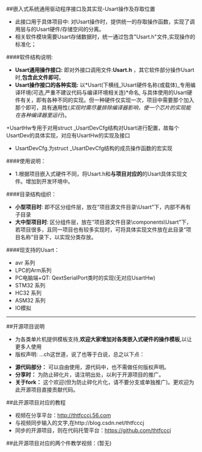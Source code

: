 ﻿##嵌入式系统通用驱动程序接口及其实现-Usart操作及存取位置

* 此接口用于具体项目中: 对Usart操作时，提供统一的存取操作函数，实现了调用层与的Usart硬件/存储空间的分离。
* 相关软件模块需要Usart存储数据时，统一通过包含"Usart.h"文件,实现操作的标准化；

####软件结构说明:
  + **Usart通用操作接口:**  即对外接口调用文件:**Usart.h** ，其它软件部分操作Usart时,**包含此文件即可**。
  + **Usart操作接口的各种实现:** 以*Usart(下横线_)Usart硬件名称(或载体)_专用编译环境(可选,严重不建议代码与编译环境相关连)*命名, 与具体使用的Usart硬件有关，即有各种不同的实现。但一种硬件仅实现一次，项目中需要那个加入那个即可，具有通用性(*实现时需尽量排除编译器影响，使一个芯片的实现能在各种编译器里运行*)。

  +UsartHw专用于对用struct _UsartDevCfg结构对Usart进行配置，故每个UsartDev的具体实现，对应有UsartHw的实现及接口
  + UsartDevCfg.为struct _UsartDevCfg结构的成员操作函数的宏实现

####使用说明：
 + 1.根据项目嵌入式硬件不同，将Usart.h和**与项目对应的**的Usart具体实现文件。增加到开发环境中。

####目录结构组织：
* **小型项目时**: 即不区分组件层，放在“项目源文件目录\Usart”下，内部不再有子目录
* **大中型项目时**: 区分组件层，放在“项目源文件目录\components\Usart”下，若项目很多，且同一项目也有较多实现时，可将具体实现文件放在此目录“项目名称”目录下，以实现分类存放。

####现支持的Usart：
  *  avr 系列
  *  LPC的Arm系列
  * PC电脑端+QT: QextSerialPort类时的实现(无对应UsartHw)
  * STM32 系列
  * HC32 系列
  * ASM32 系列 
  * IO模拟 


-------------------------------------------------------------------------------

##开源项目说明
* 为各类单片机提供模板支持,**欢迎大家增加对各类嵌入式硬件的操作模板**,以让更多人使用
* 版权声明: ...ch这世道，说了也等于白说，总之以下点：
 + **源代码部分：** 可以自由使用，源代码中，也不需做任何版权声明。
 + **分享时：** 为防止碎化片，请注明出处，以利于开源项目的推广。
 + **关于fork：**  这个欢迎(但为防止碎化片化，请不要分支或单独推广)。更欢迎为此开源项目直接贡献代码。 

##此开源项目对应的教程
* 视频在分享平台：http://thtfcccj.56.com
* 与视频同步输入的文字,在http://blog.csdn.net/thtfcccj
* 同步的开源项目，则在代码托管平台：https://github.com/thtfcccj

##此开源项目对应的两个件教学视频：(暂无)










